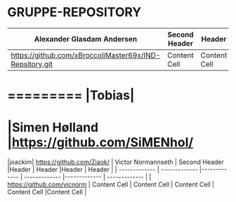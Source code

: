 # GRUPPE-REPOSITORY
| Alexander Glasdam Andersen | Second Header |Header  | Header  |Header | Header  |
| ------------- | ------------- |------------- | ------------- |------------- | ------------- |
| https://github.com/xBroccoliMaster69x/IND-Repsitory.git  | Content Cell  | Content Cell  | Content Cell  |  Content Cell  |Content Cell  |

=========
|Tobias|
========
|Simen Hølland 
|https://github.com/SiMENhol/
========
|joackim|
https://github.com/Ziaok/
| Victor Normannseth | Second Header |Header  | Header  |Header | Header  |
| ------------- | ------------- |------------- | ------------- |------------- | ------------- |
| https://github.com/vicnorm  | Content Cell  | Content Cell  | Content Cell  |  Content Cell  |Content Cell  |

